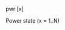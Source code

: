 <span style='color:var(--vscode-symbolIcon-methodForeground);'>pwr</span> [<span style='color:var(--vscode-symbolIcon-variableForeground);'>x</span>] 

Power state (x = 1..N)

